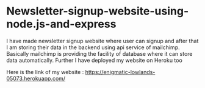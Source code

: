 # Newsletter-signup-website-using-node.js-and-express

I have made newsletter signup website where user can signup and after that I am storing their data in the backend using api service of mailchimp. Basically mailchimp is providing the facility of database where it can store data automatically. Further I have deployed my website on Heroku too

Here is the link of my website : https://enigmatic-lowlands-05073.herokuapp.com/
